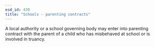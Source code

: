 ```yaml
---
esd_id: 439
title: "Schools - parenting contracts"
---
```


A local authority or a school governing body may enter into parenting contract with the parent of a child who has misbehaved at school or is involved in truancy.

